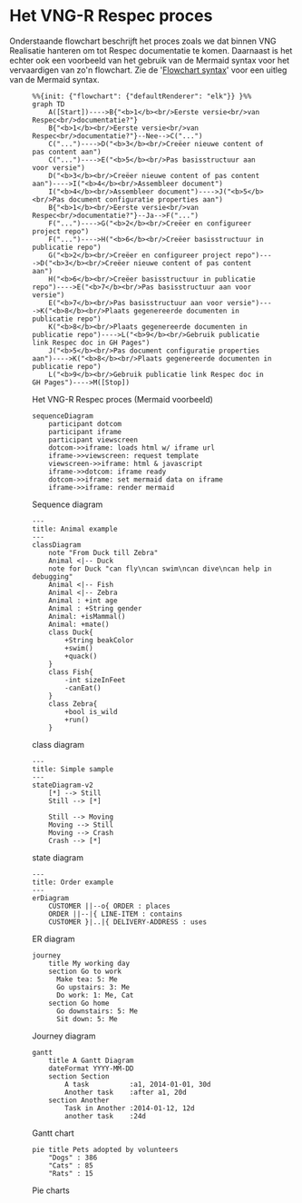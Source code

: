 # Het VNG-R Respec proces

Onderstaande flowchart beschrijft het proces zoals we dat binnen VNG Realisatie hanteren om tot Respec documentatie te komen. Daarnaast is het echter ook een voorbeeld van het gebruik van de Mermaid syntax voor het vervaardigen van zo'n flowchart. Zie de '[Flowchart syntax](https://mermaid.js.org/syntax/flowchart.html)' voor een uitleg van de Mermaid syntax.

<figure>
    
```mermaid
%%{init: {"flowchart": {"defaultRenderer": "elk"}} }%%
graph TD
    A([Start])---->B{"<b>1</b><br/>Eerste versie<br/>van Respec<br/>documentatie?"}
    B{"<b>1</b><br/>Eerste versie<br/>van Respec<br/>documentatie?"}--Nee-->C("...")
    C("...")---->D("<b>3</b><br/>Creëer nieuwe content of pas content aan")
    C("...")---->E("<b>5</b><br/>Pas basisstructuur aan voor versie")
    D("<b>3</b><br/>Creëer nieuwe content of pas content aan")---->I("<b>4</b><br/>Assembleer document")
    I("<b>4</b><br/>Assembleer document")---->J("<b>5</b><br/>Pas document configuratie properties aan")
    B{"<b>1</b><br/>Eerste versie<br/>van Respec<br/>documentatie?"}--Ja-->F("...")
    F("...")---->G("<b>2</b><br/>Creëer en configureer project repo")
    F("...")---->H("<b>6</b><br/>Creëer basisstructuur in publicatie repo")
    G("<b>2</b><br/>Creëer en configureer project repo")---->D("<b>3</b><br/>Creëer nieuwe content of pas content aan")
    H("<b>6</b><br/>Creëer basisstructuur in publicatie repo")---->E("<b>7</b><br/>Pas basisstructuur aan voor versie")
    E("<b>7</b><br/>Pas basisstructuur aan voor versie")---->K("<b>8</b><br/>Plaats gegenereerde documenten in publicatie repo")
    K("<b>8</b><br/>Plaats gegenereerde documenten in publicatie repo")---->L("<b>9</b><br/>Gebruik publicatie link Respec doc in GH Pages")
    J("<b>5</b><br/>Pas document configuratie properties aan")---->K("<b>8</b><br/>Plaats gegenereerde documenten in publicatie repo")
    L("<b>9</b><br/>Gebruik publicatie link Respec doc in GH Pages")---->M([Stop])
```

<figcaption>Het VNG-R Respec proces (Mermaid voorbeeld)</figcaption>
</figure>

<figure>

```mermaid
sequenceDiagram
    participant dotcom
    participant iframe
    participant viewscreen
    dotcom->>iframe: loads html w/ iframe url
    iframe->>viewscreen: request template
    viewscreen->>iframe: html & javascript
    iframe->>dotcom: iframe ready
    dotcom->>iframe: set mermaid data on iframe
    iframe->>iframe: render mermaid
```

<figcaption>Sequence diagram</figcaption>
</figure>

<figure>

```mermaid
---
title: Animal example
---
classDiagram
    note "From Duck till Zebra"
    Animal <|-- Duck
    note for Duck "can fly\ncan swim\ncan dive\ncan help in debugging"
    Animal <|-- Fish
    Animal <|-- Zebra
    Animal : +int age
    Animal : +String gender
    Animal: +isMammal()
    Animal: +mate()
    class Duck{
        +String beakColor
        +swim()
        +quack()
    }
    class Fish{
        -int sizeInFeet
        -canEat()
    }
    class Zebra{
        +bool is_wild
        +run()
    }
```

<figcaption>class diagram</figcaption>
</figure>

<figure>

```mermaid
---
title: Simple sample
---
stateDiagram-v2
    [*] --> Still
    Still --> [*]

    Still --> Moving
    Moving --> Still
    Moving --> Crash
    Crash --> [*]
```

<figcaption>state diagram</figcaption>
</figure>

<figure>

```mermaid
---
title: Order example
---
erDiagram
    CUSTOMER ||--o{ ORDER : places
    ORDER ||--|{ LINE-ITEM : contains
    CUSTOMER }|..|{ DELIVERY-ADDRESS : uses
```

<figcaption>ER diagram</figcaption>
</figure>

<figure>

```mermaid
journey
    title My working day
    section Go to work
      Make tea: 5: Me
      Go upstairs: 3: Me
      Do work: 1: Me, Cat
    section Go home
      Go downstairs: 5: Me
      Sit down: 5: Me
```

<figcaption>Journey diagram</figcaption>
</figure>

<figure>

```mermaid
gantt
    title A Gantt Diagram
    dateFormat YYYY-MM-DD
    section Section
        A task          :a1, 2014-01-01, 30d
        Another task    :after a1, 20d
    section Another
        Task in Another :2014-01-12, 12d
        another task    :24d
```

<figcaption>Gantt chart</figcaption>
</figure>

<figure>

```mermaid
pie title Pets adopted by volunteers
    "Dogs" : 386
    "Cats" : 85
    "Rats" : 15
```

<figcaption>Pie charts</figcaption>
</figure>
